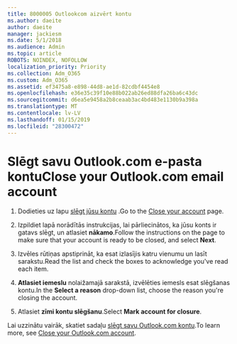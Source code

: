 ```yaml
---
title: 8000005 Outlookcom aizvērt kontu
ms.author: daeite
author: daeite
manager: jackiesm
ms.date: 5/1/2018
ms.audience: Admin
ms.topic: article
ROBOTS: NOINDEX, NOFOLLOW
localization_priority: Priority
ms.collection: Adm_O365
ms.custom: Adm_O365
ms.assetid: ef3475a8-e898-44d8-ae1d-82cdbf4454e8
ms.openlocfilehash: e36e35c39f10e88b022ab26ed88dfa26ba6c43dc
ms.sourcegitcommit: d6ea5e9458a2b8ceaab3ac4bd483e1130b9a398a
ms.translationtype: MT
ms.contentlocale: lv-LV
ms.lasthandoff: 01/15/2019
ms.locfileid: "28300472"
---
```

# <a name="close-your-outlookcom-email-account"></a><span data-ttu-id="4f5c4-102">Slēgt savu Outlook.com e-pasta kontu</span><span class="sxs-lookup"><span data-stu-id="4f5c4-102">Close your Outlook.com email account</span></span>

1. <span data-ttu-id="4f5c4-103">Dodieties uz lapu [slēgt jūsu kontu](https://go.microsoft.com/fwlink/p/?linkid=845493) .</span><span class="sxs-lookup"><span data-stu-id="4f5c4-103">Go to the [Close your account](https://go.microsoft.com/fwlink/p/?linkid=845493) page.</span></span> 
    
2. <span data-ttu-id="4f5c4-104">Izpildiet lapā norādītās instrukcijas, lai pārliecinātos, ka jūsu konts ir gatavs slēgt, un atlasiet **nākamo**.</span><span class="sxs-lookup"><span data-stu-id="4f5c4-104">Follow the instructions on the page to make sure that your account is ready to be closed, and select **Next**.</span></span> 
    
3. <span data-ttu-id="4f5c4-105">Izvēles rūtiņas apstiprināt, ka esat izlasījis katru vienumu un lasīt sarakstu.</span><span class="sxs-lookup"><span data-stu-id="4f5c4-105">Read the list and check the boxes to acknowledge you've read each item.</span></span>
    
4. <span data-ttu-id="4f5c4-106">**Atlasiet iemeslu** nolaižamajā sarakstā, izvēlēties iemesls esat slēgšanas kontu.</span><span class="sxs-lookup"><span data-stu-id="4f5c4-106">In the **Select a reason** drop-down list, choose the reason you're closing the account.</span></span> 
    
5. <span data-ttu-id="4f5c4-107">Atlasiet **zīmi kontu slēgšanu**.</span><span class="sxs-lookup"><span data-stu-id="4f5c4-107">Select **Mark account for closure**.</span></span> 
    
<span data-ttu-id="4f5c4-108">Lai uzzinātu vairāk, skatiet sadaļu [slēgt savu Outlook.com kontu](https://go.microsoft.com/fwlink/p/?linkid=873106)[](https://support.office.com/article/564b801e-2a47-4cb2-afa8-12ead3185038.aspx).</span><span class="sxs-lookup"><span data-stu-id="4f5c4-108">To learn more, see [Close your Outlook.com account](https://go.microsoft.com/fwlink/p/?linkid=873106)[](https://support.office.com/article/564b801e-2a47-4cb2-afa8-12ead3185038.aspx).</span></span>
  

